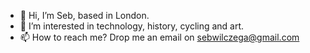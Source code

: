 - 👋 Hi, I’m Seb, based in London.
- 👀 I’m interested in technology, history, cycling and art.
- 📫 How to reach me? Drop me an email on sebwilczega@gmail.com
